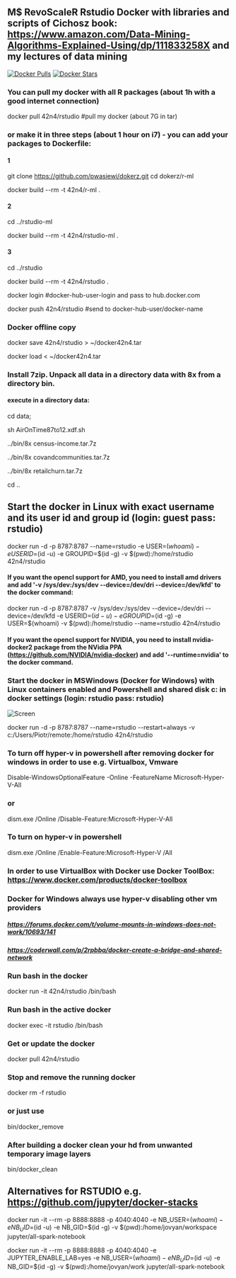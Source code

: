 ## M$ RevoScaleR Rstudio Docker with libraries and scripts of Cichosz book: https://www.amazon.com/Data-Mining-Algorithms-Explained-Using/dp/111833258X and my lectures of data mining

[![Docker Pulls](https://img.shields.io/docker/pulls/42n4/rstudio.svg)](https://hub.docker.com/r/42n4/rstudio/)
[![Docker Stars](https://img.shields.io/docker/stars/42n4/rstudio.svg)](https://hub.docker.com/r/42n4/rstudio/)

### You can pull my docker with all R packages (about 1h with a good internet connection)

docker pull 42n4/rstudio   #pull my docker (about 7G in tar)

### or make it in three steps (about 1 hour on i7) - you can add your packages to Dockerfile:
#### 1
git clone https://github.com/pwasiewi/dokerz.git
cd dokerz/r-ml

docker build --rm -t 42n4/r-ml .
#### 2
cd ../rstudio-ml

docker build --rm -t 42n4/rstudio-ml .
#### 3
cd ../rstudio

docker build --rm -t 42n4/rstudio .

docker login 				#docker-hub-user-login and pass to hub.docker.com

docker push 42n4/rstudio 	#send to docker-hub-user/docker-name

### Docker offline copy
docker save 42n4/rstudio > ~/docker42n4.tar 

docker load < ~/docker42n4.tar

### Install 7zip. Unpack all data in a directory data with 8x from a directory bin. 
#### execute in a directory data: 

cd data; 

sh AirOnTime87to12.xdf.sh 

../bin/8x census-income.tar.7z

../bin/8x covandcommunities.tar.7z

../bin/8x retailchurn.tar.7z

cd ..

## Start the docker in Linux with exact username and its user id and group id (login: guest pass: rstudio)

docker run -d -p 8787:8787 --name=rstudio -e USER=$(whoami) -e USERID=$(id -u) -e GROUPID=$(id -g) -v $(pwd):/home/rstudio 42n4/rstudio

#### If you want the opencl support for AMD, you need to install amd drivers and add '-v /sys/dev:/sys/dev --device=/dev/dri  --device=/dev/kfd' to the docker command:
docker run -d -p 8787:8787 -v /sys/dev:/sys/dev --device=/dev/dri  --device=/dev/kfd -e USERID=$(id -u) -e GROUPID=$(id -g) -e USER=$(whoami) -v $(pwd):/home/rstudio --name=rstudio 42n4/rstudio

#### If you want the opencl support for NVIDIA, you need to install nvidia-docker2 package from the NVidia PPA (https://github.com/NVIDIA/nvidia-docker) and add '--runtime=nvidia' to the docker command.

### Start the docker in MSWindows (Docker for Windows) with Linux containers enabled and Powershell and shared disk c: in docker settings (login: rstudio pass: rstudio)
![Screen](https://github.com/pwasiewi/dokerz/raw/master/rstudio/linux_docker_in_windows10.png)

docker run -d -p 8787:8787 --name=rstudio --restart=always -v c:/Users/Piotr/remote:/home/rstudio 42n4/rstudio

### To turn off hyper-v in powershell after removing docker for windows in order to use e.g. Virtualbox, Vmware

Disable-WindowsOptionalFeature -Online -FeatureName Microsoft-Hyper-V-All
### or
dism.exe /Online /Disable-Feature:Microsoft-Hyper-V-All

### To turn on hyper-v in powershell
dism.exe /Online /Enable-Feature:Microsoft-Hyper-V /All

### In order to use VirtualBox with Docker use Docker ToolBox: https://www.docker.com/products/docker-toolbox

### Docker for Windows always use hyper-v disabling other vm providers

##### https://forums.docker.com/t/volume-mounts-in-windows-does-not-work/10693/141
##### https://coderwall.com/p/2rpbba/docker-create-a-bridge-and-shared-network

### Run bash in the docker
docker run -it 42n4/rstudio /bin/bash

### Run bash in the active docker
docker exec -it rstudio /bin/bash

### Get or update the docker
docker pull 42n4/rstudio

### Stop and remove the running docker
docker rm -f rstudio

### or just use
bin/docker_remove

### After building a docker clean your hd from unwanted temporary image layers
bin/docker_clean

## Alternatives for RSTUDIO e.g. https://github.com/jupyter/docker-stacks
docker run -it --rm -p 8888:8888 -p 4040:4040 -e NB_USER=$(whoami) -e NB_UID=$(id -u) -e NB_GID=$(id -g) -v $(pwd):/home/jovyan/workspace jupyter/all-spark-notebook

docker run -it --rm -p 8888:8888 -p 4040:4040 -e JUPYTER_ENABLE_LAB=yes -e NB_USER=$(whoami) -e NB_UID=$(id -u) -e NB_GID=$(id -g)  -v $(pwd):/home/jovyan/work jupyter/all-spark-notebook
